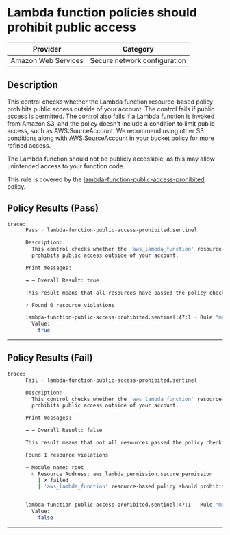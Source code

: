 # Lambda function policies should prohibit public access

| Provider            | Category                     |
|---------------------|------------------------------|
| Amazon Web Services | Secure network configuration |

## Description

This control checks whether the Lambda function resource-based policy prohibits public access outside of your account. The control fails if public access is permitted. The control also fails if a Lambda function is invoked from Amazon S3, and the policy doesn't include a condition to limit public access, such as AWS:SourceAccount. We recommend using other S3 conditions along with AWS:SourceAccount in your bucket policy for more refined access.

The Lambda function should not be publicly accessible, as this may allow unintended access to your function code.

This rule is covered by the [lambda-function-public-access-prohibited](../../policies/lambda/lambda-function-public-access-prohibited.sentinel) policy.

## Policy Results (Pass)
```bash
trace:
      Pass - lambda-function-public-access-prohibited.sentinel

      Description:
        This control checks whether the 'aws_lambda_function' resource-based policy
        prohibits public access outside of your account.

      Print messages:

      → → Overall Result: true

      This result means that all resources have passed the policy check for the policy lambda-function-public-access-prohibited.

      ✓ Found 0 resource violations

      lambda-function-public-access-prohibited.sentinel:47:1 - Rule "main"
        Value:
          true
```

---

## Policy Results (Fail)
```bash
trace:
      Fail - lambda-function-public-access-prohibited.sentinel

      Description:
        This control checks whether the 'aws_lambda_function' resource-based policy
        prohibits public access outside of your account.

      Print messages:

      → → Overall Result: false

      This result means that not all resources passed the policy check and the protected behavior is not allowed for the policy lambda-function-public-access-prohibited.

      Found 1 resource violations

      → Module name: root
        ↳ Resource Address: aws_lambda_permission.secure_permission
          | ✗ failed
          | 'aws_lambda_function' resource-based policy should prohibits public access outside of your account. Refer to https://docs.aws.amazon.com/securityhub/latest/userguide/lambda-controls.html#lambda-1 for more details.


      lambda-function-public-access-prohibited.sentinel:47:1 - Rule "main"
        Value:
          false
```

---